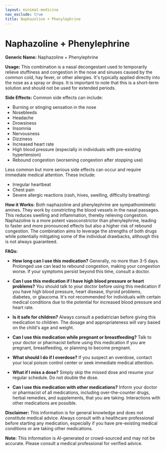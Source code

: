 ```yaml
---
layout: minimal-medicine
nav_exclude: true
title: Naphazoline + Phenylephrine
---
```


# Naphazoline + Phenylephrine

**Generic Name:** Naphazoline + Phenylephrine

**Usage:**  This combination is a nasal decongestant used to temporarily relieve stuffiness and congestion in the nose and sinuses caused by the common cold, hay fever, or other allergies.  It's typically applied directly into the nose as a spray or drops.  It is important to note that this is a short-term solution and should not be used for extended periods.

**Side Effects:**  Common side effects can include:

* Burning or stinging sensation in the nose
* Nosebleeds
* Headache
* Drowsiness
* Insomnia
* Nervousness
* Dizziness
* Increased heart rate
* High blood pressure (especially in individuals with pre-existing hypertension)
* Rebound congestion (worsening congestion after stopping use)


Less common but more serious side effects can occur and require immediate medical attention. These include:

* Irregular heartbeat
* Chest pain
* Severe allergic reactions (rash, hives, swelling, difficulty breathing)


**How it Works:** Both naphazoline and phenylephrine are sympathomimetic amines. They work by constricting the blood vessels in the nasal passages. This reduces swelling and inflammation, thereby relieving congestion. Naphazoline is a more potent vasoconstrictor than phenylephrine, leading to faster and more pronounced effects but also a higher risk of rebound congestion.  The combination aims to leverage the strengths of both drugs while potentially mitigating some of the individual drawbacks, although this is not always guaranteed.


**FAQs:**

* **How long can I use this medication?**  Generally, no more than 3-5 days. Prolonged use can lead to rebound congestion, making your congestion worse. If your symptoms persist beyond this time, consult a doctor.

* **Can I use this medication if I have high blood pressure or heart problems?**  You should talk to your doctor before using this medication if you have high blood pressure, heart disease, thyroid problems, diabetes, or glaucoma.  It's not recommended for individuals with certain medical conditions due to the potential for increased blood pressure and heart rate.

* **Is it safe for children?**  Always consult a pediatrician before giving this medication to children.  The dosage and appropriateness will vary based on the child's age and weight.

* **Can I use this medication while pregnant or breastfeeding?**  Talk to your doctor or pharmacist before using this medication if you are pregnant, breastfeeding, or planning to become pregnant.

* **What should I do if I overdose?**  If you suspect an overdose, contact your local poison control center or seek immediate medical attention.

* **What if I miss a dose?**  Simply skip the missed dose and resume your regular schedule. Do not double the dose.

* **Can I use this medication with other medications?**  Inform your doctor or pharmacist of all medications, including over-the-counter drugs, herbal remedies, and supplements, that you are taking.  Interactions with other medications are possible.


**Disclaimer:** This information is for general knowledge and does not constitute medical advice. Always consult with a healthcare professional before starting any medication, especially if you have pre-existing medical conditions or are taking other medications.


**Note:** This information is AI-generated or crowd-sourced and may not be accurate. Please consult a medical professional for verified advice.